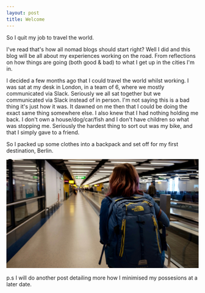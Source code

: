 ```yaml
---
layout: post
title: Welcome
---
```


So I quit my job to travel the world. 

I've read that's how all nomad blogs should start right? Well I did and this blog will be all about my experiences working on the road. From reflections on how things are going (both good & bad) to what I get up in the cities I'm in.

I decided a few months ago that I could travel the world whilst working. I was sat at my desk in London, in a team of 6, where we mostly communicated via Slack. Seriously we all sat together but we communicated via Slack instead of in person. I'm not saying this is a bad thing it's just how it was. It dawned on me then that I could be doing the exact same thing somewhere else. I also knew that I had nothing holding me back. I don't own a house/dog/car/fish and I don't have children so what was stopping me. Seriously the hardest thing to sort out was my bike, and that I simply gave to a friend.   

So I packed up some clothes into a backpack and set off for my first destination, Berlin.

[![Ready for Berlin](/images/ready-for-berlin.jpg)]() 

p.s I will do another post detailing more how I minimised my possesions at a later date. 



